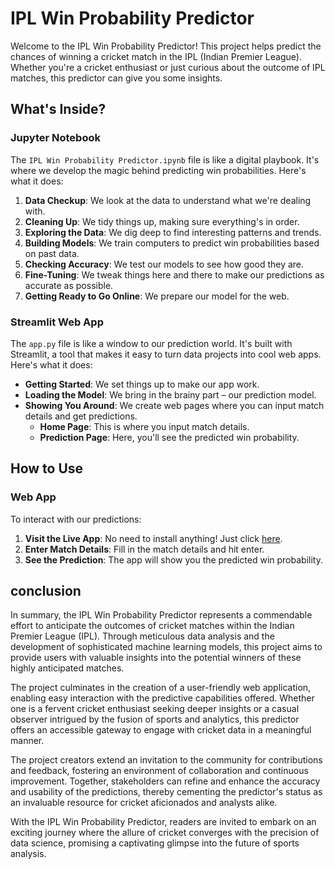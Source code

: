 # IPL Win Probability Predictor

Welcome to the IPL Win Probability Predictor! This project helps predict the chances of winning a cricket match in the IPL (Indian Premier League). Whether you're a cricket enthusiast or just curious about the outcome of IPL matches, this predictor can give you some insights.

## What's Inside?

### Jupyter Notebook

The `IPL Win Probability Predictor.ipynb` file is like a digital playbook. It's where we develop the magic behind predicting win probabilities. Here's what it does:

1. **Data Checkup**: We look at the data to understand what we're dealing with.
2. **Cleaning Up**: We tidy things up, making sure everything's in order.
3. **Exploring the Data**: We dig deep to find interesting patterns and trends.
4. **Building Models**: We train computers to predict win probabilities based on past data.
5. **Checking Accuracy**: We test our models to see how good they are.
6. **Fine-Tuning**: We tweak things here and there to make our predictions as accurate as possible.
7. **Getting Ready to Go Online**: We prepare our model for the web.

### Streamlit Web App

The `app.py` file is like a window to our prediction world. It's built with Streamlit, a tool that makes it easy to turn data projects into cool web apps. Here's what it does:

- **Getting Started**: We set things up to make our app work.
- **Loading the Model**: We bring in the brainy part – our prediction model.
- **Showing You Around**: We create web pages where you can input match details and get predictions.
  - **Home Page**: This is where you input match details.
  - **Prediction Page**: Here, you'll see the predicted win probability.

## How to Use
### Web App
To interact with our predictions:

1. **Visit the Live App**: No need to install anything! Just click [here](https://iplwinprediction-dyfvkk7pcbymsazpvhntd6.streamlit.app/).
2. **Enter Match Details**: Fill in the match details and hit enter.
3. **See the Prediction**: The app will show you the predicted win probability.

## conclusion
In summary, the IPL Win Probability Predictor represents a commendable effort to anticipate the outcomes of cricket matches within the Indian Premier League (IPL). Through meticulous data analysis and the development of sophisticated machine learning models, this project aims to provide users with valuable insights into the potential winners of these highly anticipated matches.

The project culminates in the creation of a user-friendly web application, enabling easy interaction with the predictive capabilities offered. Whether one is a fervent cricket enthusiast seeking deeper insights or a casual observer intrigued by the fusion of sports and analytics, this predictor offers an accessible gateway to engage with cricket data in a meaningful manner.

The project creators extend an invitation to the community for contributions and feedback, fostering an environment of collaboration and continuous improvement. Together, stakeholders can refine and enhance the accuracy and usability of the predictions, thereby cementing the predictor's status as an invaluable resource for cricket aficionados and analysts alike.

With the IPL Win Probability Predictor, readers are invited to embark on an exciting journey where the allure of cricket converges with the precision of data science, promising a captivating glimpse into the future of sports analysis.




